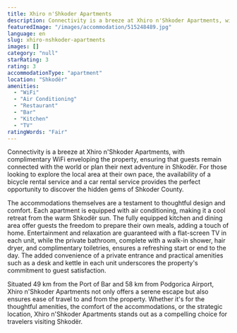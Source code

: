 ```yaml
---
title: Xhiro n'Shkoder Apartments
description: Connectivity is a breeze at Xhiro n'Shkoder Apartments, with complimentary WiFi enveloping the property, ensuring that guests remain connected with the world or
featuredImage: "/images/accommodation/515248489.jpg"
language: en
slug: xhiro-nshkoder-apartments
images: []
category: "null"
starRating: 3
rating: 3
accommodationType: "apartment"
location: "Shkodër"
amenities:
  - "WiFi"
  - "Air Conditioning"
  - "Restaurant"
  - "Bar"
  - "Kitchen"
  - "TV"
ratingWords: "Fair"
---
```


Connectivity is a breeze at Xhiro n'Shkoder Apartments, with complimentary WiFi enveloping the property, ensuring that guests remain connected with the world or plan their next adventure in Shkodër. For those looking to explore the local area at their own pace, the availability of a bicycle rental service and a car rental service provides the perfect opportunity to discover the hidden gems of Shkoder County.

The accommodations themselves are a testament to thoughtful design and comfort. Each apartment is equipped with air conditioning, making it a cool retreat from the warm Shkodër sun. The fully equipped kitchen and dining area offer guests the freedom to prepare their own meals, adding a touch of home. Entertainment and relaxation are guaranteed with a flat-screen TV in each unit, while the private bathroom, complete with a walk-in shower, hair dryer, and complimentary toiletries, ensures a refreshing start or end to the day. The added convenience of a private entrance and practical amenities such as a desk and kettle in each unit underscores the property's commitment to guest satisfaction.

Situated 49 km from the Port of Bar and 58 km from Podgorica Airport, Xhiro n'Shkoder Apartments not only offers a serene escape but also ensures ease of travel to and from the property. Whether it's for the thoughtful amenities, the comfort of the accommodations, or the strategic location, Xhiro n'Shkoder Apartments stands out as a compelling choice for travelers visiting Shkodër.

